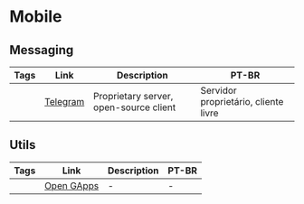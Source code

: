# Mobile

## Messaging

| Tags | Link | Description | PT-BR |
|-|-|-|-|
| | [Telegram](https://web.telegram.org/) | Proprietary server, open-source client | Servidor proprietário, cliente livre |

## Utils

| Tags | Link | Description | PT-BR |
|-|-|-|-|
| | [Open GApps](https://opengapps.org) | - | - |